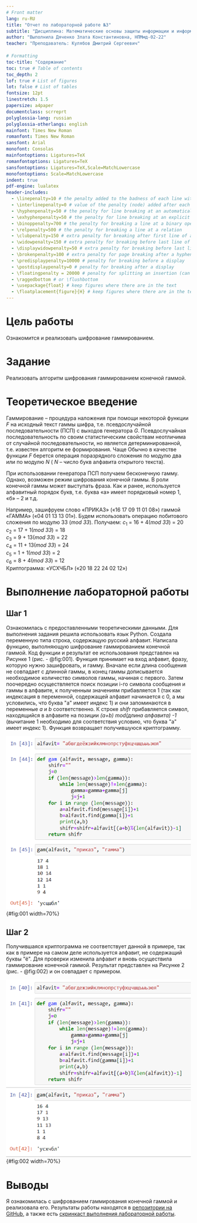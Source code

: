 ```yaml
---
# Front matter
lang: ru-RU
title: "Отчет по лабораторной работе №3"
subtitle: "Дисциплина: Математические основы защиты информации и информационной безопасности"
author: "Выполнила Дяченко Злата Константиновна, НПМмд-02-22"
teacher: "Преподаватель: Кулябов Дмитрий Сергеевич"

# Formatting
toc-title: "Содержание"
toc: true # Table of contents
toc_depth: 2
lof: true # List of figures
lot: false # List of tables
fontsize: 12pt
linestretch: 1.5
papersize: a4paper
documentclass: scrreprt
polyglossia-lang: russian
polyglossia-otherlangs: english
mainfont: Times New Roman
romanfont: Times New Roman
sansfont: Arial
monofont: Consolas
mainfontoptions: Ligatures=TeX
romanfontoptions: Ligatures=TeX
sansfontoptions: Ligatures=TeX,Scale=MatchLowercase
monofontoptions: Scale=MatchLowercase
indent: true
pdf-engine: lualatex
header-includes:
  - \linepenalty=10 # the penalty added to the badness of each line within a paragraph (no associated penalty node) Increasing the value makes tex try to have fewer lines in the paragraph.
  - \interlinepenalty=0 # value of the penalty (node) added after each line of a paragraph.
  - \hyphenpenalty=50 # the penalty for line breaking at an automatically inserted hyphen
  - \exhyphenpenalty=50 # the penalty for line breaking at an explicit hyphen
  - \binoppenalty=700 # the penalty for breaking a line at a binary operator
  - \relpenalty=500 # the penalty for breaking a line at a relation
  - \clubpenalty=150 # extra penalty for breaking after first line of a paragraph
  - \widowpenalty=150 # extra penalty for breaking before last line of a paragraph
  - \displaywidowpenalty=50 # extra penalty for breaking before last line before a display math
  - \brokenpenalty=100 # extra penalty for page breaking after a hyphenated line
  - \predisplaypenalty=10000 # penalty for breaking before a display
  - \postdisplaypenalty=0 # penalty for breaking after a display
  - \floatingpenalty = 20000 # penalty for splitting an insertion (can only be split footnote in standard LaTeX)
  - \raggedbottom # or \flushbottom
  - \usepackage{float} # keep figures where there are in the text
  - \floatplacement{figure}{H} # keep figures where there are in the text
---
```


# Цель работы

Ознакомится и реализовать шифрование гаммированием.

# Задание

Реализовать алгоритм шифрования гаммированием конечной гаммой.

# Теоретическое введение

Гаммирование – процедура наложения при помощи некоторой функции *F* на исходный текст гаммы шифра, т.е. псевдослучайной последовательности (ПСП) с  выходов генератора *G*. Псевдослучайная последовательность по своим  статистическим свойствам неотличима от случайной последовательности, но является детерминированной, т.е. известен алгоритм ее формирования. Чаще  Обычно в качестве функции *F* берется операция поразрядного сложения по модулю два или по модулю *N* ( *N* – число букв алфавита открытого текста).

При использовании генератора ПСП получаем бесконечную гамму. Однако, возможен режим шифрования конечной гаммы. В роли конечной гаммы может выступать фраза. Как и ранее, используется алфавитный порядок букв, т.е. буква «а» имеет порядковый номер 1, «б» – 2 и т.д.

Например, зашифруем слово «ПРИКАЗ» («16 17 09 11 01 08») гаммой «ГАММА» («04 01 13 13 01»). Будем использовать операцию побитового  сложения по модулю 33 (*mod 33*). Получаем:
$c_1$ = 16 + 4(*mod 33*) = 20   
$c_2$ = 17 + 1(*mod 33*) = 18   
$c_3$ = 9 + 13(*mod 33*) = 22  
$c_4$ = 11 + 13(*mod 33*) = 24  
$c_5$ = 1 + 1(*mod 33*) = 2  
$c_6$ = 8 + 4(*mod 33*) = 12      
Криптограмма: «УСХЧБЛ» («20 18 22 24 02 12»)

# Выполнение лабораторной работы

## Шаг 1

Ознакомилась с предоставленными теоретическими данными. Для выполнения задания решила использовать язык Python. Создала переменную типа строка, содержащую русский алфавит. Написала функцию, выполняющую шифрование гаммированием конечной гаммой. Код функции и результат ее использования представлен на Рисунке 1 (рис. - @fig:001). Функция принимает на вход алфавит, фразу, которую нужно зашифровать, и гамму. Вначале если длина сообщения не совпадает с длинной гаммы, в конец гаммы дописывается необходимое количество символов гаммы, начиная с первого. Затем поочередно осуществляется поиск позиции i-го символа сообщения и гаммы в алфавите, к полученным значениям прибавляется 1 (так как индексация в переменной, содержащей алфавит начинается с 0, а мы условились, что буква "а" имеет индекс 1) и они запоминаются в переменные *a* и *b* соответственно. К строке *shifr* прибавляется символ, находящийся в алфавите на позиции *(a+b) mod(длина алфавита) -1* (вычитание 1 необходимо для соответствия условию, что буква "а" имеет индекс 1). Функция возвращает получившуюся криптограмму.   

![Реализация шифрования гаммированием конечной гаммой](images/2.png){#fig:001 width=70%}

## Шаг 2

Получившаяся криптограмма не соответствует данной в примере, так как в примере на самом деле используется алфавит, не содержащий буквы "ё". Для проверки изменила алфавит и вновь осуществила гаммирование конечной гаммой. Результат представлен на Рисунке 2 (рис. - @fig:002) и он совпадает с примером.

![Реализация шифрования гаммированием конечной гаммой для другого алфавита](images/1.png){#fig:002 width=70%}

# Выводы

Я ознакомилась с шифрованием гаммирования конечной гаммой и реализовала его. Результаты работы находятся в [репозитории на GitHub](https://github.com/ZlataDyachenko/workD), а также есть [скринкаст выполнения лабораторной работы](https://www.youtube.com/watch?v=74bUrp5uaDU).
